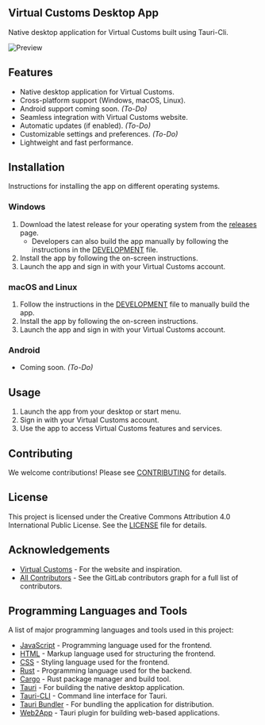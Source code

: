 ## Virtual Customs Desktop App
Native desktop application for Virtual Customs built using Tauri-Cli.

![Preview](./preview.bmp)

## Features
- Native desktop application for Virtual Customs.
- Cross-platform support (Windows, macOS, Linux).
- Android support coming soon. *(To-Do)*
- Seamless integration with Virtual Customs website.
- Automatic updates (if enabled). *(To-Do)*
- Customizable settings and preferences. *(To-Do)*
- Lightweight and fast performance.

## Installation
Instructions for installing the app on different operating systems.

### Windows
1. Download the latest release for your operating system from the [releases](https://gitlab.com/the-back-room/tauri-apps/virtual-customs-desktop-app/-/releases) page.
    - Developers can also build the app manually by following the instructions in the [DEVELOPMENT](DEVELOPMENT.md) file.
2. Install the app by following the on-screen instructions.
3. Launch the app and sign in with your Virtual Customs account.

### macOS and Linux
1. Follow the instructions in the [DEVELOPMENT](DEVELOPMENT.md) file to manually build the app.
2. Install the app by following the on-screen instructions.
3. Launch the app and sign in with your Virtual Customs account.

### Android
- Coming soon. *(To-Do)*

## Usage
1. Launch the app from your desktop or start menu.
2. Sign in with your Virtual Customs account.
3. Use the app to access Virtual Customs features and services.

## Contributing
We welcome contributions! Please see [CONTRIBUTING](./CONTRIBUTING.md) for details.

## License
This project is licensed under the Creative Commons Attribution 4.0 International Public License. See the [LICENSE](./LICENSE) file for details.

## Acknowledgements
- [Virtual Customs](https://virtualcustoms.net) - For the website and inspiration.
- [All Contributors](https://gitlab.com/the-back-room/tauri-apps/virtual-customs-desktop-app/-/graphs/master) - See the GitLab contributors graph for a full list of contributors.

## Programming Languages and Tools
A list of major programming languages and tools used in this project:

- [JavaScript](https://developer.mozilla.org/en-US/docs/Web/JavaScript) - Programming language used for the frontend.
- [HTML](https://developer.mozilla.org/en-US/docs/Web/HTML) - Markup language used for structuring the frontend.
- [CSS](https://developer.mozilla.org/en-US/docs/Web/CSS) - Styling language used for the frontend.
- [Rust](https://www.rust-lang.org) - Programming language used for the backend.
- [Cargo](https://doc.rust-lang.org/cargo/) - Rust package manager and build tool.
- [Tauri](https://tauri.app) - For building the native desktop application.
- [Tauri-CLI](https://tauri.app/v1/guides/cli) - Command line interface for Tauri.
- [Tauri Bundler](https://tauri.app/v1/guides/bundler) - For bundling the application for distribution.
- [Web2App](https://crates.io/crates/web2app) - Tauri plugin for building web-based applications.